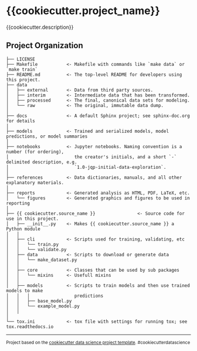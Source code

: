 {{cookiecutter.project_name}}
==============================

{{cookiecutter.description}}

Project Organization
------------

    ├── LICENSE
    ├── Makefile           <- Makefile with commands like `make data` or `make train`
    ├── README.md          <- The top-level README for developers using this project.
    ├── data
    │   ├── external       <- Data from third party sources.
    │   ├── interim        <- Intermediate data that has been transformed.
    │   ├── processed      <- The final, canonical data sets for modeling.
    │   └── raw            <- The original, immutable data dump.
    │
    ├── docs               <- A default Sphinx project; see sphinx-doc.org for details
    │
    ├── models             <- Trained and serialized models, model predictions, or model summaries
    │
    ├── notebooks          <- Jupyter notebooks. Naming convention is a number (for ordering),
    │                         the creator's initials, and a short `-` delimited description, e.g.
    │                         `1.0-jqp-initial-data-exploration`.
    │
    ├── references         <- Data dictionaries, manuals, and all other explanatory materials.
    │
    ├── reports            <- Generated analysis as HTML, PDF, LaTeX, etc.
    │   └── figures        <- Generated graphics and figures to be used in reporting
    │
    ├── {{ cookiecutter.source_name }}                <- Source code for use in this project.
    │   ├── __init__.py    <- Makes {{ cookiecutter.source_name }} a Python module
    │   │
    │   ├── cli            <- Scripts used for training, validating, etc
    │   │   └── train.py
    │   │   └── validate.py
    │   ├── data           <- Scripts to download or generate data
    │   │   └── make_dataset.py
    │   │
    │   ├── core           <- Classes that can be used by sub packages
    │   │   └── mixins     <- Usefull mixins
    │   │
    │   ├── models         <- Scripts to train models and then use trained models to make
    │   │   │                 predictions
    │   │   ├── base_model.py
    │   │   └── example_model.py
    │   │
    │
    └── tox.ini            <- tox file with settings for running tox; see tox.readthedocs.io


--------

<p><small>Project based on the <a target="_blank" href="https://drivendata.github.io/cookiecutter-data-science/">cookiecutter data science project template</a>. #cookiecutterdatascience</small></p>
